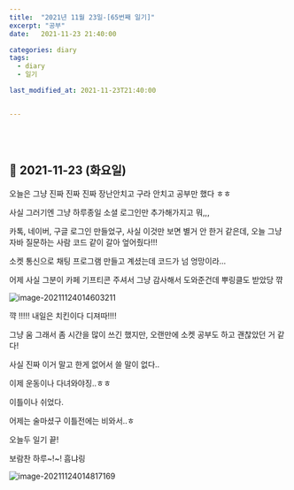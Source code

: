 ```yaml
---
title:  "2021년 11월 23일-[65번째 일기]"
excerpt: "공부"
date:   2021-11-23 21:40:00 

categories: diary
tags:
  - diary
  - 일기

last_modified_at: 2021-11-23T21:40:00


---
```


<br/>

<br/>

## 🧾 2021-11-23 (화요일)

오늘은 그냥 진짜 진짜 진짜 장난안치고 구라 안치고 공부만 했다 ㅎㅎ

사실 그러기엔 그냥 하루종일 소셜 로그인만 추가해가지고 뭐,,,

카톡, 네이버, 구글 로그인 만들었구, 사실 이것만 보면 별거 안 한거 같은데, 오늘 그냥 자바 질문하는 사람 코드 같이 갈아 엎어줬다!!!

소켓 통신으로 채팅 프로그램 만들고 계셨는데 코드가 넘 엉망이라...

어제 사실 그분이 카페 기프티콘 주셔서 그냥 감사해서 도와준건데 뿌링클도 받았당 꺆

![image-20211124014603211](https://raw.githubusercontent.com/ShinDongHun1/image_repo/main/img/image-20211124014603211.png)

꺅 !!!!! 내일은 치킨이다 디져따!!!!

그냥 움 그래서 좀 시간을 많이 쓰긴 했지만, 오랜만에 소켓 공부도 하고 괜찮았던 거 같다!

사실 진짜 이거 말고 한게 없어서 쓸 말이 없다..

이제 운동이나 다녀와야징..ㅎㅎ

이틀이나 쉬었다.

어제는 술마셨구 이틀전에는 비와서..ㅎ

오늘두 일기 끝!

보람찬 하루~!~! 흠냐링

![image-20211124014817169](https://raw.githubusercontent.com/ShinDongHun1/image_repo/main/img/image-20211124014817169.png)